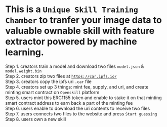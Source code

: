 # This is a `Unique Skill Training Chamber` to tranfer your image data to valuable ownable skill with feature extractor powered by machine learning.

Step 1. creators train a model and download two files `model.json` & `model.weight.bin`\
Step 2. creators zip two files at [`https://car.ipfs.io/`](https://car.ipfs.io/)\
Step 3. creators copy the ipfs uri `.car` file\
Step 4. creators set up 3 things: mint fee, supply, and uri, and create minting smart contract on `Openskill` platform\
Step 5. users mint this ERC1155 token and enable to stake it on that minting smart contract address to earn back a part of the minting fee\
Step 6. users enable to download the uri contents to receive two files\
Step 7. users connects two files to the website and press `Start guessing`\
Step 8. users own a new skill 
